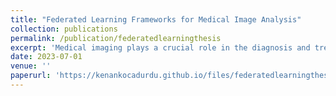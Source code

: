 ```yaml
---
title: "Federated Learning Frameworks for Medical Image Analysis"
collection: publications
permalink: /publication/federatedlearningthesis
excerpt: 'Medical imaging plays a crucial role in the diagnosis and treatment of diseases, generating large amounts of complex and heterogeneous data. Training machine learning models on medical imaging data faces challenges such as data complexity, scarcity, and privacy regulations. Federated Learning (FL) has emerged as a solution for distributed machine learning, allowing models to be trained on data distributed across multiple devices or data centers without compromising privacy. In this paper, we provide a comprehensive analysis of FL frameworks for the medical image domain. We compare the performance of four frameworks (FedML, FLARE, Flower, and OpenFL) using a dataset of chest X-ray images and the MobileNetV2 CNN architecture. Evaluation metrics include precision, recall, F1-score, accuracy, and AUC-ROC. The results indicate variations in the frameworks' classification accuracy, with FedML demonstrating superior performance, followed by FLARE and Flower. OpenFL exhibited lower performance. These findings emphasize the importance of selecting the appropriate FL framework for accurate medical image classification. The study contributes insights for researchers and practitioners, aiding in framework selection and improving medical image analysis. Further research can explore additional metrics, architectures, and datasets, advancing FL in the medical domain for enhanced healthcare diagnostics'
date: 2023-07-01
venue: ''
paperurl: 'https://kenankocadurdu.github.io/files/federatedlearningthesis.pdf'
---
```





